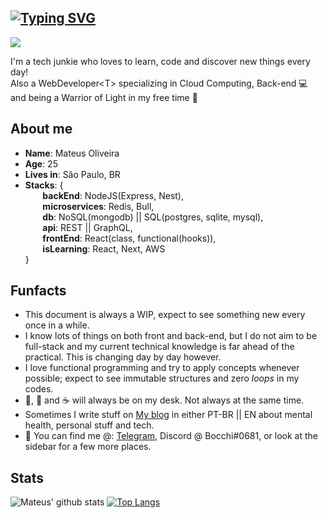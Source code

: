 ## [![Typing SVG](https://readme-typing-svg.herokuapp.com/?lines=Olá,+seja+bem-vindo!;Hello+there!+Welcome!&size=22)](https://git.io/typing-svg) 
![](https://komarev.com/ghpvc/?username=mateusmlo&color=ff69b4)


I'm a tech junkie who loves to learn, code and discover new things every day! \
Also a WebDeveloper\<T> specializing in Cloud Computing, Back-end :computer: and being a Warrior of Light in my free time 🌟

## About me
* **Name**: Mateus Oliveira
* **Age**: 25
* **Lives in**: São Paulo, BR
* **Stacks**: { \
&nbsp;&nbsp;&nbsp;&nbsp;&nbsp;&nbsp; **backEnd**: NodeJS(Express, Nest), \
&nbsp;&nbsp;&nbsp;&nbsp;&nbsp;&nbsp; **microservices**: Redis, Bull, \
&nbsp;&nbsp;&nbsp;&nbsp;&nbsp;&nbsp; **db**: NoSQL(mongodb) || SQL(postgres, sqlite, mysql), \
&nbsp;&nbsp;&nbsp;&nbsp;&nbsp;&nbsp; **api**: REST || GraphQL, \
&nbsp;&nbsp;&nbsp;&nbsp;&nbsp;&nbsp; **frontEnd**: React(class, functional(hooks)), \
&nbsp;&nbsp;&nbsp;&nbsp;&nbsp;&nbsp; **isLearning**: React, Next, AWS \
 }

## Funfacts
* This document is always a WIP, expect to see something new every once in a while.
* I know lots of things on both front and back-end, but I do not aim to be full-stack and my current technical knowledge is far ahead of the practical. This is changing day by day however.
* I love functional programming and try to apply concepts whenever possible; expect to see immutable structures and zero *loops* in my codes.
* :beer:, :tea: and :coffee: will always be on my desk. Not always at the same time.
* Sometimes I write stuff on [My blog](http://mmlocafe.web-blog.tech/) in either PT-BR || EN about mental health, personal stuff and tech.
* :calling: You can find me @: [Telegram](https://t.me/mateusmlo), Discord @ Bocchi#0681, or look at the sidebar for a few more places.

## Stats

![Mateus' github stats](https://github-readme-stats.vercel.app/api?username=mateusmlo&theme=synthwave&show_icons=true&count_private=true)
[![Top Langs](https://github-readme-stats.vercel.app/api/top-langs/?username=mateusmlo&layout=compact&theme=synthwave)](https://github.com/anuraghazra/github-readme-stats)
